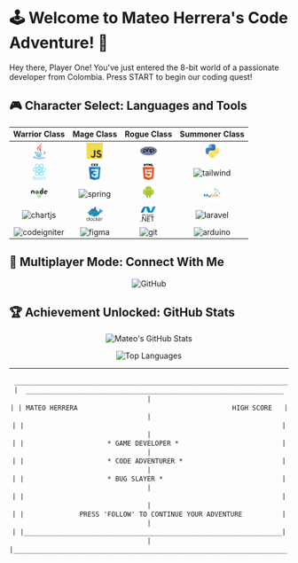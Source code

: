 # 🕹️ Welcome to Mateo Herrera's Code Adventure! 👾

Hey there, Player One! You've just entered the 8-bit world of a passionate developer from Colombia. Press START to begin our coding quest!

## 🎮 Character Select: Languages and Tools

<div align="center">

| Warrior Class | Mage Class | Rogue Class | Summoner Class |
|:-------------:|:----------:|:-----------:|:--------------:|
| <img src="https://raw.githubusercontent.com/devicons/devicon/master/icons/java/java-original.svg" alt="java" width="30" height="30"/> | <img src="https://raw.githubusercontent.com/devicons/devicon/master/icons/javascript/javascript-original.svg" alt="javascript" width="30" height="30"/> | <img src="https://raw.githubusercontent.com/devicons/devicon/master/icons/php/php-original.svg" alt="php" width="30" height="30"/> | <img src="https://raw.githubusercontent.com/devicons/devicon/master/icons/python/python-original.svg" alt="python" width="30" height="30"/> |
| <img src="https://raw.githubusercontent.com/devicons/devicon/master/icons/react/react-original-wordmark.svg" alt="react" width="30" height="30"/> | <img src="https://raw.githubusercontent.com/devicons/devicon/master/icons/css3/css3-original-wordmark.svg" alt="css3" width="30" height="30"/> | <img src="https://raw.githubusercontent.com/devicons/devicon/master/icons/html5/html5-original-wordmark.svg" alt="html5" width="30" height="30"/> | <img src="https://www.vectorlogo.zone/logos/tailwindcss/tailwindcss-icon.svg" alt="tailwind" width="30" height="30"/> |
| <img src="https://raw.githubusercontent.com/devicons/devicon/master/icons/nodejs/nodejs-original-wordmark.svg" alt="nodejs" width="30" height="30"/> | <img src="https://www.vectorlogo.zone/logos/springio/springio-icon.svg" alt="spring" width="30" height="30"/> | <img src="https://raw.githubusercontent.com/devicons/devicon/master/icons/android/android-original-wordmark.svg" alt="android" width="30" height="30"/> | <img src="https://raw.githubusercontent.com/devicons/devicon/master/icons/mysql/mysql-original-wordmark.svg" alt="mysql" width="30" height="30"/> |
| <img src="https://www.chartjs.org/media/logo-title.svg" alt="chartjs" width="30" height="30"/> | <img src="https://raw.githubusercontent.com/devicons/devicon/master/icons/docker/docker-original-wordmark.svg" alt="docker" width="30" height="30"/> | <img src="https://raw.githubusercontent.com/devicons/devicon/master/icons/dot-net/dot-net-original-wordmark.svg" alt="dotnet" width="30" height="30"/> | <img src="https://raw.githubusercontent.com/laravel/art/master/laravel-logo.png" alt="laravel" width="30" height="30"/> |
| <img src="https://cdn.worldvectorlogo.com/logos/codeigniter.svg" alt="codeigniter" width="30" height="30"/> | <img src="https://www.vectorlogo.zone/logos/figma/figma-icon.svg" alt="figma" width="30" height="30"/> | <img src="https://www.vectorlogo.zone/logos/git-scm/git-scm-icon.svg" alt="git" width="30" height="30"/> | <img src="https://cdn.worldvectorlogo.com/logos/arduino-1.svg" alt="arduino" width="30" height="30"/> |

</div>

## 📡 Multiplayer Mode: Connect With Me

<div align="center">

![GitHub](https://github.com/Mhaccgg/)
<!-- Add other social media links when available -->

</div>

## 🏆 Achievement Unlocked: GitHub Stats

<div align="center">

![Mateo's GitHub Stats](https://github-readme-stats.vercel.app/api?username=Mhaccgg&show_icons=true&theme=dark)

![Top Languages](https://github-readme-stats.vercel.app/api/top-langs?username=Mhaccgg&show_icons=true&locale=en&layout=compact&theme=dark)

</div>

---

<div align="center">

```ascii
 _____________________________________________________________________
|  _________________________________________________________________  |
| | MATEO HERRERA                                       HIGH SCORE   | |
| |                                                                 | |
| |                     * GAME DEVELOPER *                          | |
| |                     * CODE ADVENTURER *                         | |
| |                     * BUG SLAYER *                              | |
| |                                                                 | |
| |              PRESS 'FOLLOW' TO CONTINUE YOUR ADVENTURE          | |
| |_________________________________________________________________| |
|_____________________________________________________________________|
```

</div>
